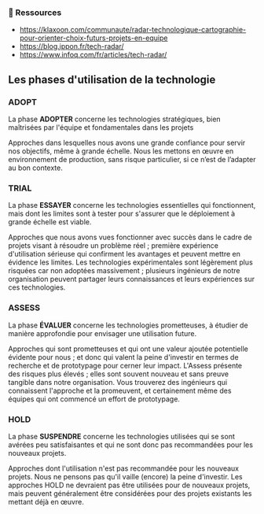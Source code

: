 
### 🔗 Ressources
- https://klaxoon.com/communaute/radar-technologique-cartographie-pour-orienter-choix-futurs-projets-en-equipe
- https://blog.ippon.fr/tech-radar/
- https://www.infoq.com/fr/articles/tech-radar/


## Les phases d'utilisation de la technologie 
### ADOPT

La phase **ADOPTER** concerne les technologies stratégiques, bien maîtrisées par l'équipe et fondamentales dans les projets

Approches dans lesquelles nous avons une grande confiance pour servir nos objectifs, même à grande échelle. Nous les mettons en œuvre en environnement de production, sans risque particulier, si ce n’est de l’adapter au bon contexte.

### TRIAL  
La phase **ESSAYER** concerne les technologies essentielles qui fonctionnent, mais dont les limites sont à tester pour s'assurer que le déploiement à grande échelle est viable.

Approches que nous avons vues fonctionner avec succès dans le cadre de projets visant à résoudre un problème réel ; première expérience d'utilisation sérieuse qui confirment les avantages et peuvent mettre en évidence les limites. Les technologies expérimentales sont légèrement plus risquées car non adoptées massivement ; plusieurs ingénieurs de notre organisation peuvent partager leurs connaissances et leurs expériences sur ces technologies.

### ASSESS

La phase **ÉVALUER** concerne les technologies prometteuses, à étudier de manière approfondie pour envisager une utilisation future.

Approches qui sont prometteuses et qui ont une valeur ajoutée potentielle évidente pour nous ; et donc qui valent la peine d'investir en termes de recherche et de prototypage pour cerner leur impact. L'Assess présente des risques plus élevés ; elles sont souvent nouveau et sans preuve tangible dans notre organisation. Vous trouverez des ingénieurs qui connaissent l'approche et la promeuvent, et certainement même des équipes qui ont commencé un effort de prototypage.

### HOLD

La phase **SUSPENDRE** concerne les technologies utilisées qui se sont avérées peu satisfaisantes et qui ne sont donc pas recommandées pour les nouveaux projets.

Approches dont l'utilisation n'est pas recommandée pour les nouveaux projets. Nous ne pensons pas qu'il vaille (encore) la peine d'investir. Les approches HOLD ne devraient pas être utilisées pour de nouveaux projets, mais peuvent généralement être considérées pour des projets existants les mettant déjà en œuvre.